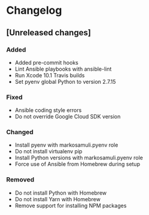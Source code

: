 # Changelog

## [Unreleased changes]

### Added

* Added pre-commit hooks
* Lint Ansible playbooks with ansible-lint
* Run Xcode 10.1 Travis builds
* Set pyenv global Python to version 2.7.15

### Fixed

* Ansible coding style errors
* Do not override Google Cloud SDK version

### Changed

* Install pyenv with markosamuli.pyenv role
* Do not install virtualenv pip
* Install Python versions with markosamuli.pyenv role
* Force use of Ansible from Homebrew during setup

### Removed

* Do not install Python with Homebrew
* Do not install Yarn with Homebrew
* Remove support for installing NPM packages
